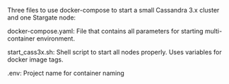 Three files to use docker-compose to start a small Cassandra 3.x cluster and one Stargate node:

docker-compose.yaml: File that contains all parameters for starting multi-container environment.

start_cass3x.sh: Shell script to start all nodes properly. Uses variables for docker image tags.

.env: Project name for container naming
